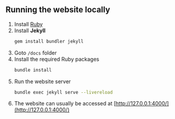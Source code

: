 ## Running the website locally
1. Install [Ruby](https://www.ruby-lang.org/en/documentation/installation/)
2. Install __Jekyll__
    ```bash
    gem install bundler jekyll
    ```
3. Goto `/docs` folder
4. Install the required Ruby packages
    ```bash
    bundle install
    ```
5. Run the website server
    ```bash
    bundle exec jekyll serve --livereload
    ```
6. The website can usually be accessed at [http://127.0.0.1:4000/](http://127.0.0.1:4000/)